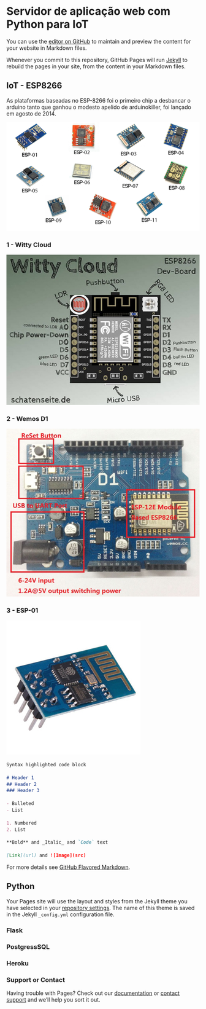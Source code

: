# Servidor de aplicação web com Python para IoT

You can use the [editor on GitHub](https://github.com/3w3rt0n/ServerNodeJSIoT/edit/master/README.md) to maintain and preview the content for your website in Markdown files.

Whenever you commit to this repository, GitHub Pages will run [Jekyll](https://jekyllrb.com/) to rebuild the pages in your site, from the content in your Markdown files.

## IoT - ESP8266

As plataformas baseadas no ESP-8266 foi o primeiro chip a desbancar o arduino tanto que ganhou o modesto apelido de arduinokiller, foi lançado em agosto de 2014.

![Image](https://github.com/3w3rt0n/ServerNodeJSIoT/blob/master/Documentacao/Imagens/modulos-esp8266.png)

### 1 - Witty Cloud

![Image](https://github.com/3w3rt0n/ServerNodeJSIoT/blob/master/Documentacao/Imagens/ESP8266-Witty.jpg)

### 2 - Wemos D1

![Image](https://github.com/3w3rt0n/ServerNodeJSIoT/blob/master/Documentacao/Imagens/wemosd1.jpg)

### 3 - ESP-01

![Image](https://github.com/3w3rt0n/ServerNodeJSIoT/blob/master/Documentacao/Imagens/esp8266-esp01.jpg)

```markdown
Syntax highlighted code block

# Header 1
## Header 2
### Header 3

- Bulleted
- List

1. Numbered
2. List

**Bold** and _Italic_ and `Code` text

[Link](url) and ![Image](src)
```

For more details see [GitHub Flavored Markdown](https://guides.github.com/features/mastering-markdown/).

## Python

Your Pages site will use the layout and styles from the Jekyll theme you have selected in your [repository settings](https://github.com/3w3rt0n/ServerNodeJSIoT/settings). The name of this theme is saved in the Jekyll `_config.yml` configuration file.

### Flask

### PostgressSQL

### Heroku



### Support or Contact

Having trouble with Pages? Check out our [documentation](https://help.github.com/categories/github-pages-basics/) or [contact support](https://github.com/contact) and we’ll help you sort it out.
